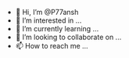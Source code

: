 - 👋 Hi, I’m @P77ansh
- 👀 I’m interested in ...
- 🌱 I’m currently learning ...
- 💞️ I’m looking to collaborate on ...
- 📫 How to reach me ...

<!---
P77ansh/P77ansh is a ✨ special ✨ repository because its `README.md` (this file) appears on your GitHub profile.
You can click the Preview link to take a look at your changes.
--->

